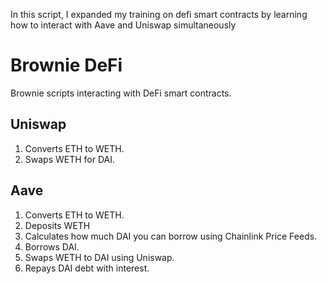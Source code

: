 In this script, I expanded my training on defi smart contracts by learning how to interact with Aave and Uniswap simultaneously

# Brownie DeFi
Brownie scripts interacting with DeFi smart contracts.

## Uniswap
1. Converts ETH to WETH.
2. Swaps WETH for DAI.

## Aave
1. Converts ETH to WETH.
2. Deposits WETH
3. Calculates how much DAI you can borrow using Chainlink Price Feeds.
4. Borrows DAI.
5. Swaps WETH to DAI using Uniswap.
6. Repays DAI debt with interest.
